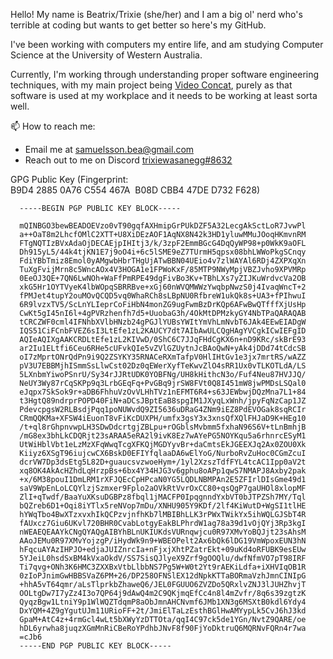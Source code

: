 Hello! My name is Beatrix/Trixie (she/her) and I am a big ol' nerd who's terrible at coding but wants to get better so here's my GitHub.

I've been working with computers my entire life, and am studying Computer Science at the University of Western Australia.

Currently, I'm working through understanding proper software engineering techniques, with my main project being [Video Concat](https://github.com/theres-a-bea/video-concat), purely as that software is used at my workplace and it needs to be working at least sorta well.


📫 How to reach me:
-   Email me at [samuelsson.bea@gmail.com](mailto:samuelsson.bea@gmail.com)
-   Reach out to me on Discord [trixiewasanegg#8632](https://discordapp.com/users/694194730069917808)


GPG Public Key (Fingerprint: B9D4 2885 0A76 C554 467A  B08D CBB4 47DE D732 F628)
```
  -----BEGIN PGP PUBLIC KEY BLOCK-----

  mQINBGO3bewBEADOEVzo0vT90gqfAXHmipGrPUkDZF5A32LecgAkSctLoR7JvwPl
  a++OaT8m2LhcfOMlC2XTT+U8XiDEzAOF1AqNX8N42k3HD1yluwMMuJOoqHKmvnRM
  FTgNQTIzBVxAdaOjDECAEjpIHItj3/k/3zpF2EmmBGcG4DqQyWP98+p0WkK9aOFL
  Dh915yL5/44k4tjKN1E7j9oO4i+6c5lSME9eZ7TUrmH5qpsx08bhLWWoPkgSCnqy
  FdiYBbTmiz8Emol0yAMgwbHbrTHgUjATwBBN04UEio4v7zlWAYAl6RDj4ZXPXqXn
  TuXgFvijMrn8c5WncAOx4V3HOGA1e1FPWoKxF/85MTP9NWyMpjVBZJvho9XPVMRp
  0EeOJ3QE+7QN6LwNOh+WaFfPmRPE49dgFivBo3Kv+TBhLXs7yZIJKuWrdvcVa2OB
  xkG5Hr1OYTVyeK4lbWOpqSBRRBve+xGj60nWVQMWWzYwqbpNwzS0j4IvaqWncT+2
  fPMJet4tupY2ouMOvQCQD5vq0WhaRCh8sLBpNU0RfbreW1ukQk8s+UA3+fPIhwuI
  6R9lvzxTV5/ScLnYLIeprCoFiHbN4monZG9ugFwmBzDrKQp6AFwBwQTfffXjUsHp
  CwKt5gI45nI6l+4gPVRzhenfh7d5+UuobaG3h/4OkMtDPMzkyGY4NbTPaQARAQAB
  tCRCZWF0cml4IFNhbXVlbHNzb24gPGJlYUBsYWItYmVhLmNvbT6JAk4EEwEIADgW
  IQS51CiFCnbFVEZ6sI3LtEfe1zL2KAUCY7dt7AIbAwULCQgHAgYVCgkICwIEFgID
  AQIeAQIXgAAKCRDLtEfe1zL2KIVwD/0ShC6C7JJqFHdCgKX6n+nD9KRc/skBrE93
  ar2Iu1ELtfi6Ceu6RHe5cUFvkQIe5vZVlGZUytnJcBAoQwN+yAk4jDDd74tCdcSB
  oI7zMprtONrQdPn9i9Q2ZSYKY35RNACeRXmTafpV0HlIHtGv1e3jx7mrtRS/wAZZ
  pV3U7EBBMjhISmmSsLlwCst02Dz0qEWerXyfTeKwvZlO4sRR1Ux0vTLKOTLdA/LS
  5LXnbmYiwoPSnrU/Sy34rJJRtUDK0YOBFNg/UH8kHithcN3o/Fuf4Neu87HVJJQ/
  NeUY3Wy87rCqSKPp9q3LrbGEqFq+PvGBq9jrSW8FVt0Q8I451mW8jwPMDsLSQal0
  eJqpx7SkSok9r+aDB6FhhuVzOvVLHhTVz1nEFMT6R4+s63JEWbwjDQzMna7L1+84
  t3HgtQ89ndrprPOPD40FiN+aDCsJBptEaB8spgIM1JXyqLxWnh/jpyFqNzCap1JZ
  PdevcpgsW2RLBsdjPqq1poNUWvdQ9ZI5636uDRaG4ZNm9iEZ8PdEVOGak8sqRCIr
  CRmQQKMa+XFSW4iEuonT8vFiKcDUXPH/umfx3gsY3x3xnsQfXQlFHJaD9K+HEg10
  /t+ql8rGhpnvwpLH3SDwDdcrtgjZBLpu+rOGblsMvbmm5fxhaN96S6V+tLnBmhjB
  /mG8ex3bhLkCDQRjt23sARAA5eRA2l9ivK8Ez7wAYePG5NOYKqu5a6rhnrcESyM1
  UtWiHblVbt1eLzMzXFqWwqTcgXFKQjMGDYyvBr+daCmtsEkJGEEXJq2Ax0ZOU0Xk
  Kiiyz6XSgT96iujcwCX6BskD0EFIYfqlaaDA6wElYoG/NurboRvZuHoc0CGmZcuI
  dcrVW7Dp3dsEtg5L82D+guaucsvzwoeHym+/1yl2XzszTdfFYL4tcAC1Ipp0aV2t
  xq8OK4AkAcHZhdLqHrzpBs+6bx4Y34HJG3v6gphu8oAPp1qwS7NMAPJ8Axby2pak
  +x/6M38pouI1DmLRM1rXFJQEcCpHPcaN0YG5LQDLNBMPAn2E5ZFIrlDIsGme49d1
  saV9WpEnLoLCQYlzjSzmxer9Fplo2aOVkRtVvrOxCC80+qsQgP7gaUHOl8xlopMF
  ZlI+qTwdf/BaaYuXKsuDGBPz8fbql1jMACFP0IpqgnndYxbVT0bJTPZSh7MY/Tql
  bQZreb6D1+Oqi8iYTlx5reNVop7mDu/XNHU905Y9KDf/2lf4KiWutD+WgSI1tlHE
  hYWqTbo4BwXTzxvxhIkQCPzvjnfhKb7lMBIBhLLK3rPWxTWikYx5ihWQLGJSbT4R
  fAUxcz7Giu6UKvl720BHR0CvabLotgyEakBLPhrdW1ag78a39d1vOjQYj3Rp3kgI
  nWEAEQEAAYkCNgQYAQgAIBYhBLnUKIUKdsVURnqwjcu0R97XMvYoBQJjt23sAhsM
  AAoJEMu0R97XMvYojzgP/iHydWk9n9+WBEOPelt2Ax6bQk6lDG19VmWpoxEUN3hN
  hFqcuAYAzIHPJO+edjaJUIZnrcIa+nFjxjXhtPZatrEkt+09uKd4oRFUBK9esEUw
  5YJeiL0hsdSxBM4kVxaOkdV/SS7SisQJlyeX9Zrf9gOOQlu/dwfNfmVO7pT98IRF
  Ti7qvg+ONh3K6HMC3ZXXBxVtbLlbbNS7Pg5W+W0t2Yt9rAEKiLdfa+iXHVIqOB1R
  0zIoPJnimGwHBBSVaZ6PM+26/DP258OFNSlEX12dNpkKTTaBORmaVzhJmnCINIpG
  +hhA5vT64qmr/aLsTlprkbZhaweQ6/JEL0FGUUO6ZVZDo5QRxlvZNJ3lJUHZhvjT
  OOLtgDw7I7yZz4I3o7QP64j9dAwQ4m2C9QKjmqEfCc4n8l4mZvfr/8q6s39zgtzK
  QyqzBgw1LtniY9p1WlWQZTdqmP8aObJmnAHCNvmf6JMb1XN3g6MSXtB0kdl6Ydy4
  DxYQM+4Z9gYgutUJm11URioFF+2t/JmiElTaLzEsthBGlHwAMYypLk5CvJ6hJ3kd
  GpaM+AtC4z+4rmGcl4wLt5bXWyYzDTTOta/qqI4C97ck5de1YGn/NvtZ9QARE/oe
  hDL6yrwha8juqzXGmMnRiCBeRoYPdhbJNvF8f90FjYoDktruQ6MQRNvFQRn4r7wa
  =cJb6
  -----END PGP PUBLIC KEY BLOCK-----
  
 ```


<!---
theres-a-bea/theres-a-bea is a ✨ special ✨ repository because its `README.md` (this file) appears on your GitHub profile.
You can click the Preview link to take a look at your changes.
--->
